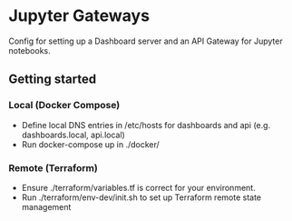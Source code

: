 # Jupyter Gateways

Config for setting up a Dashboard server and an API Gateway for Jupyter notebooks. 

## Getting started

### Local (Docker Compose)

- Define local DNS entries in /etc/hosts for dashboards and api (e.g. dashboards.local, api.local)
- Run docker-compose up in ./docker/

### Remote (Terraform)

- Ensure ./terraform/variables.tf is correct for your environment.
- Run ./terraform/env-dev/init.sh to set up Terraform remote state management 

